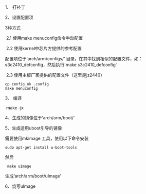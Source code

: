 1、 打补丁

2、设置配置项

3种方式

​ 2.1 使用make menuconfig命令手动配置

​ 2.2 使用kernel中芯片方提供的参考配置

配置项位于‘arch/arm/configs/’ 目录，在其中找到相似的配置文件，如：s3c2410_defconfig，然后执行'make s3c2410_defconfig'

​ 2.3 使用主板厂家提供的配置文件（这里是jz2440）

```shell
cp config_ok .config
make menuconfig
```

3、 编译

​ make -jx

4、生成的镜像位于‘arch/arm/boot/’

5、生成适用uboot引导的镜像

需要使用mkimage 工具，使用以下命令安装

```shell
sudo apt-get install u-boot-tools
```

然后

```
 make uImage
```

生成‘arch/arm/boot/uImage’

6、烧写uImage